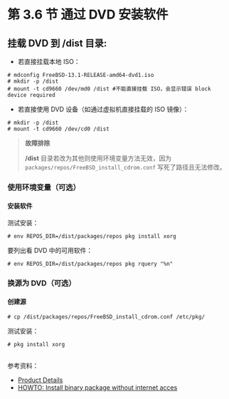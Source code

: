 # 第 3.6 节 通过 DVD 安装软件

## 挂载 DVD 到 /dist 目录:

- 若直接挂载本地 ISO：

```shell-session
# mdconfig FreeBSD-13.1-RELEASE-amd64-dvd1.iso
# mkdir -p /dist
# mount -t cd9660 /dev/md0 /dist #不能直接挂载 ISO，会显示错误 block device required
```

- 若直接使用 DVD 设备（如通过虚拟机直接挂载的 ISO 镜像）：

```shell-session
# mkdir -p /dist
# mount -t cd9660 /dev/cd0 /dist
```

> **故障排除**
>
> **/dist** 目录若改为其他则使用环境变量方法无效，因为 `packages/repos/FreeBSD_install_cdrom.conf` 写死了路径且无法修改。

### 使用环境变量（可选）

#### 安装软件

测试安装：

```shell-session
# env REPOS_DIR=/dist/packages/repos pkg install xorg
```

要列出看 DVD 中的可用软件：

```shell-session
# env REPOS_DIR=/dist/packages/repos pkg rquery "%n"
```

### 换源为 DVD（可选）

#### 创建源

```shell-session
# cp /dist/packages/repos/FreeBSD_install_cdrom.conf /etc/pkg/
```

测试安装：

```shell-session
# pkg install xorg
```

##

参考资料：

- [Product Details](https://www.freebsdmall.com/cgi-bin/fm/bsddvd10.1)
- [HOWTO: Install binary package without internet acces](https://forums.freebsd.org/threads/howto-install-binary-package-without-internet-acces.60723/)
